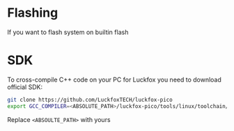 # Flashing
If you want to flash system on builtin flash 


# SDK
To cross-compile C++ code on your PC for Luckfox you need to download official SDK:

```bash
git clone https://github.com/LuckfoxTECH/luckfox-pico
export GCC_COMPILER=<ABSOLUTE_PATH>/luckfox-pico/tools/linux/toolchain/arm-rockchip830-linux-uclibcgnueabihf/bin/arm-rockchip830-linux-uclibcgnueabihf
```
Replace `<ABSOULTE_PATH>` with yours
